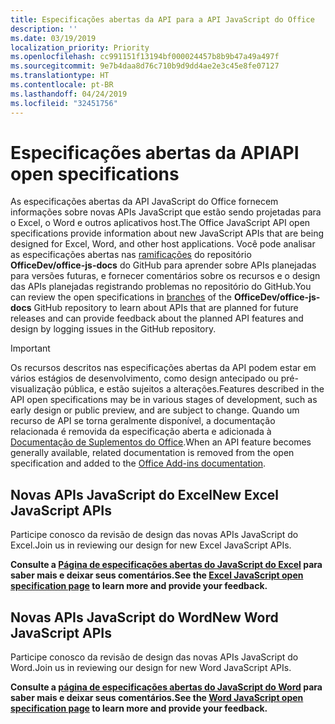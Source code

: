 ```yaml
---
title: Especificações abertas da API para a API JavaScript do Office
description: ''
ms.date: 03/19/2019
localization_priority: Priority
ms.openlocfilehash: cc991151f13194bf000024457b8b9b47a49a497f
ms.sourcegitcommit: 9e7b4daa8d76c710b9d9dd4ae2e3c45e8fe07127
ms.translationtype: HT
ms.contentlocale: pt-BR
ms.lasthandoff: 04/24/2019
ms.locfileid: "32451756"
---
```

# <a name="api-open-specifications"></a><span data-ttu-id="aae49-102">Especificações abertas da API</span><span class="sxs-lookup"><span data-stu-id="aae49-102">API open specifications</span></span>

<span data-ttu-id="aae49-103">As especificações abertas da API JavaScript do Office fornecem informações sobre novas APIs JavaScript que estão sendo projetadas para o Excel, o Word e outros aplicativos host.</span><span class="sxs-lookup"><span data-stu-id="aae49-103">The Office JavaScript API open specifications provide information about new JavaScript APIs that are being designed for Excel, Word, and other host applications.</span></span> <span data-ttu-id="aae49-104">Você pode analisar as especificações abertas nas [ramificações](https://github.com/OfficeDev/office-js-docs/branches/all) do repositório **OfficeDev/office-js-docs** do GitHub para aprender sobre APIs planejadas para versões futuras, e fornecer comentários sobre os recursos e o design das APIs planejadas registrando problemas no repositório do GitHub.</span><span class="sxs-lookup"><span data-stu-id="aae49-104">You can review the open specifications in [branches](https://github.com/OfficeDev/office-js-docs/branches/all) of the **OfficeDev/office-js-docs** GitHub repository to learn about APIs that are planned for future releases and can provide feedback about the planned API features and design by logging issues in the GitHub repository.</span></span>

> [!IMPORTANT]
> <span data-ttu-id="aae49-105">Os recursos descritos nas especificações abertas da API podem estar em vários estágios de desenvolvimento, como design antecipado ou pré-visualização pública, e estão sujeitos a alterações.</span><span class="sxs-lookup"><span data-stu-id="aae49-105">Features described in the API open specifications may be in various stages of development, such as early design or public preview, and are subject to change.</span></span> <span data-ttu-id="aae49-106">Quando um recurso de API se torna geralmente disponível, a documentação relacionada é removida da especificação aberta e adicionada à [Documentação de Suplementos do Office](/office/dev/add-ins/).</span><span class="sxs-lookup"><span data-stu-id="aae49-106">When an API feature becomes generally available, related documentation is removed from the open specification and added to the [Office Add-ins documentation](/office/dev/add-ins/).</span></span> 

## <a name="new-excel-javascript-apis"></a><span data-ttu-id="aae49-107">Novas APIs JavaScript do Excel</span><span class="sxs-lookup"><span data-stu-id="aae49-107">New Excel JavaScript APIs</span></span>

<span data-ttu-id="aae49-108">Participe conosco da revisão de design das novas APIs JavaScript do Excel.</span><span class="sxs-lookup"><span data-stu-id="aae49-108">Join us in reviewing our design for new Excel JavaScript APIs.</span></span> 

<span data-ttu-id="aae49-109">**Consulte a [Página de especificações abertas do JavaScript do Excel](https://github.com/OfficeDev/office-js-docs/tree/ExcelJs_OpenSpec) para saber mais e deixar seus comentários.**</span><span class="sxs-lookup"><span data-stu-id="aae49-109">**See the [Excel JavaScript open specification page](https://github.com/OfficeDev/office-js-docs/tree/ExcelJs_OpenSpec) to learn more and provide your feedback.**</span></span>

## <a name="new-word-javascript-apis"></a><span data-ttu-id="aae49-110">Novas APIs JavaScript do Word</span><span class="sxs-lookup"><span data-stu-id="aae49-110">New Word JavaScript APIs</span></span>

<span data-ttu-id="aae49-111">Participe conosco da revisão de design das novas APIs JavaScript do Word.</span><span class="sxs-lookup"><span data-stu-id="aae49-111">Join us in reviewing our design for new Word JavaScript APIs.</span></span> 

<span data-ttu-id="aae49-112">**Consulte a [página de especificações abertas do JavaScript do Word](https://github.com/OfficeDev/office-js-docs/tree/WordJs_OpenSpec) para saber mais e deixar seus comentários.**</span><span class="sxs-lookup"><span data-stu-id="aae49-112">**See the [Word JavaScript open specification page](https://github.com/OfficeDev/office-js-docs/tree/WordJs_OpenSpec) to learn more and provide your feedback.**</span></span>
